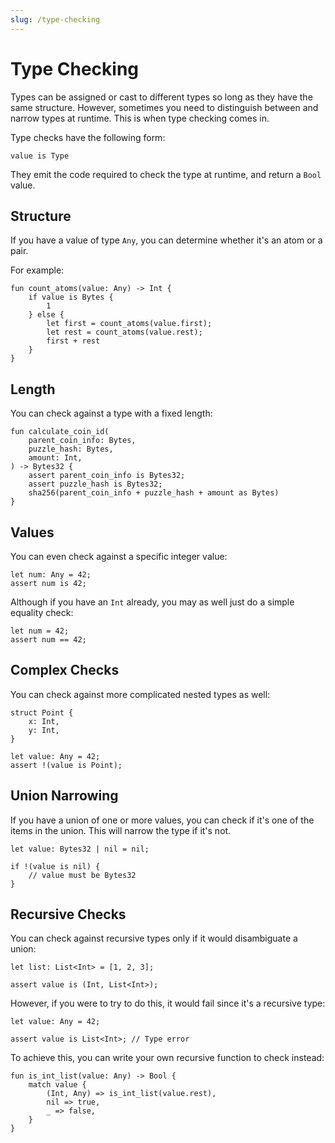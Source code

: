 ```yaml
---
slug: /type-checking
---
```


# Type Checking

Types can be assigned or cast to different types so long as they have the same structure. However, sometimes you need to distinguish between and narrow types at runtime. This is when type checking comes in.

Type checks have the following form:

```rue
value is Type
```

They emit the code required to check the type at runtime, and return a `Bool` value.

## Structure

If you have a value of type `Any`, you can determine whether it's an atom or a pair.

For example:

```rue
fun count_atoms(value: Any) -> Int {
    if value is Bytes {
        1
    } else {
        let first = count_atoms(value.first);
        let rest = count_atoms(value.rest);
        first + rest
    }
}
```

## Length

You can check against a type with a fixed length:

```rue
fun calculate_coin_id(
    parent_coin_info: Bytes,
    puzzle_hash: Bytes,
    amount: Int,
) -> Bytes32 {
    assert parent_coin_info is Bytes32;
    assert puzzle_hash is Bytes32;
    sha256(parent_coin_info + puzzle_hash + amount as Bytes)
}
```

## Values

You can even check against a specific integer value:

```rue
let num: Any = 42;
assert num is 42;
```

Although if you have an `Int` already, you may as well just do a simple equality check:

```rue
let num = 42;
assert num == 42;
```

## Complex Checks

You can check against more complicated nested types as well:

```rue
struct Point {
    x: Int,
    y: Int,
}

let value: Any = 42;
assert !(value is Point);
```

## Union Narrowing

If you have a union of one or more values, you can check if it's one of the items in the union. This will narrow the type if it's not.

```rue
let value: Bytes32 | nil = nil;

if !(value is nil) {
    // value must be Bytes32
}
```

## Recursive Checks

You can check against recursive types only if it would disambiguate a union:

```rue
let list: List<Int> = [1, 2, 3];

assert value is (Int, List<Int>);
```

However, if you were to try to do this, it would fail since it's a recursive type:

```rue
let value: Any = 42;

assert value is List<Int>; // Type error
```

To achieve this, you can write your own recursive function to check instead:

```rue
fun is_int_list(value: Any) -> Bool {
    match value {
        (Int, Any) => is_int_list(value.rest),
        nil => true,
        _ => false,
    }
}
```

